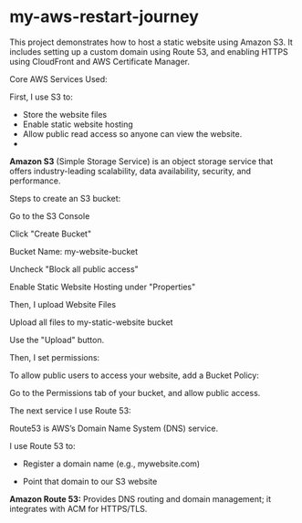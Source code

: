 # my-aws-restart-journey
This project demonstrates how to host a static website using Amazon S3. It includes setting up a custom domain using Route 53, and enabling HTTPS using CloudFront and AWS Certificate Manager.

Core AWS Services Used:

First, I use S3 to:
- Store the website files
- Enable static website hosting
- Allow public read access so anyone can view the website.
- 
**Amazon S3** (Simple Storage Service) is an object storage service that offers industry-leading scalability, data availability, security, and performance.

  Steps to create an S3 bucket:
  
  Go to the S3 Console
  
  Click "Create Bucket"
  
  Bucket Name: my-website-bucket
  
  Uncheck "Block all public access"
  
  Enable Static Website Hosting under "Properties"

Then, I upload Website Files

Upload all files to my-static-website bucket

Use the "Upload" button.

Then, I set permissions:

To allow public users to access your website, add a Bucket Policy:

Go to the Permissions tab of your bucket, and allow public access.

The next service I use Route 53:

Route53 is AWS’s Domain Name System (DNS) service.

I use Route 53 to:

- Register a domain name (e.g., mywebsite.com)

- Point that domain to our S3 website

**Amazon Route 53:** Provides DNS routing and domain management; it integrates with ACM
for HTTPS/TLS.



